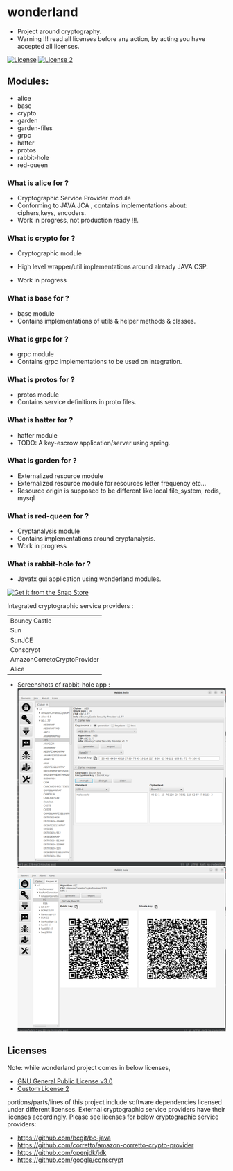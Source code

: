 # wonderland

- Project around cryptography.
- Warning !!! read all licenses before any action, by acting you have accepted all licenses.

[![License](https://img.shields.io/github/license/gentjankolicaj/wonderland)](https://github.com/gentjankolicaj/wonderland/blob/master/LICENSE)
[![License 2](https://img.shields.io/badge/Custom_License-blue)](https://github.com/gentjankolicaj/wonderland/blob/master/LICENSE_2)

## Modules:

- alice
- base
- crypto
- garden
- garden-files
- grpc
- hatter
- protos
- rabbit-hole
- red-queen

### What is alice for ?

* Cryptographic Service Provider module
* Conforming to JAVA JCA , contains implementations about: ciphers,keys, encoders.
* Work in progress, not production ready !!!.

### What is crypto for ?

- Cryptographic module

* High level wrapper/util implementations around already JAVA CSP.

- Work in progress

### What is base for ?

- base module
- Contains implementations of utils & helper methods & classes.

### What is grpc for ?

- grpc module
- Contains grpc implementations to be used on integration.

### What is protos for ?

- protos module
- Contains service definitions in proto files.

### What is hatter for ?

- hatter module
- TODO: A key-escrow application/server using spring.

### What is garden for ?

- Externalized resource module
- Externalized resource module for resources letter frequency etc...
- Resource origin is supposed to be different like local file_system, redis, mysql

### What is red-queen for ?

- Cryptanalysis module
- Contains implementations around cryptanalysis.
- Work in progress

### What is rabbit-hole for ?
- Javafx gui application using wonderland modules.

[![Get it from the Snap Store](https://snapcraft.io/static/images/badges/en/snap-store-black.svg)](https://snapcraft.io/rabbit-hole)

<table>
<thead>Integrated cryptographic service providers :</thead>
<tr><td>Bouncy Castle</td></tr>
<tr><td>Sun</td></tr>
<tr><td>SunJCE</td></tr>
<tr><td>Conscrypt</td></tr>
<tr><td>AmazonCorretoCryptoProvider</td></tr>
<tr><td>Alice</td></tr>
</table>

- Screenshots of rabbit-hole app :
  ![](img/cipher_0.png)
  <br>
  ![](img/keygen_1.png)

## Licenses

Note: while wonderland project comes in below licenses,

- [GNU General Public License v3.0](https://github.com/gentjankolicaj/wonderland/blob/master/LICENSE)
- [Custom License 2](https://github.com/gentjankolicaj/wonderland/blob/master/LICENSE_2)

portions/parts/lines of this project include software dependencies licensed under different
licenses.
External cryptographic service providers have their licenses accordingly.
Please see licenses for below cryptographic service providers:

- https://github.com/bcgit/bc-java
- https://github.com/corretto/amazon-corretto-crypto-provider
- https://github.com/openjdk/jdk
- https://github.com/google/conscrypt